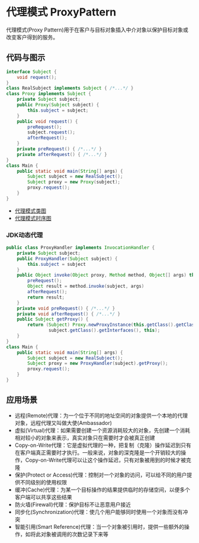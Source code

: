 # 代理模式 ProxyPattern

代理模式(Proxy Pattern)用于在客户与目标对象插入中介对象以保护目标对象或改变客户得到的服务。

## 代码与图示

``` java
interface Subject {
    void request();
}
class RealSubject implements Subject { /*...*/ }
class Proxy implements Subject {
    private Subject subject;
    public Proxy(Subject subject) {
        this.subject = subject;
    }
    public void request() {
        preRequest();
        subject.request();
        afterRequest();
    }
    private preRequest() { /*...*/ }
    private afterRequest() { /*...*/ }
}
class Main {
    public static void main(String[] args) {
        Subject subject = new RealSubject();
        Subject proxy = new Proxy(subject);
        proxy.request();
    }
}
```

* [代理模式类图](./proxy-class.puml)
* [代理模式时序图](./proxy-timing.puml)

### JDK动态代理

``` java
public class ProxyHandler implements InvocationHandler {
    private Subject subject;
    public ProxyHandler(Subject subject) {
        this.subject = subject
    }
    public Object invoke(Object proxy, Method method, Object[] args) throws Throwable {
        preRequest();
        Object result = method.invoke(subject, args)
        afterRequest();
        return result;
    }
    private void preRequest() { /*...*/ }
    private void afterRequest() { /*...*/ }
    public Subject getProxy() {
        return (Subject) Proxy.newProxyInstance(this.getClass().getClassLoader(),
                subject.getClass().getInterfaces(), this);
    }
}
class Main {
    public static void main(String[] args) {
        Subject subject = new RealSubject();
        Subject proxy = new ProxyHandler(subject).getProxy();
        proxy.request();
    }
}
```

## 应用场景

* 远程(Remote)代理：为一个位于不同的地址空间的对象提供一个本地的代理对象，远程代理又叫做大使(Ambassador)
* 虚拟(Virtual)代理：如果需要创建一个资源消耗较大的对象，先创建一个消耗相对较小的对象来表示，真实对象只在需要时才会被真正创建
* Copy-on-Write代理：它是虚拟代理的一种，把复制（克隆）操作延迟到只有在客户端真正需要时才执行。一般来说，对象的深克隆是一个开销较大的操作，Copy-on-Write代理可以让这个操作延迟，只有对象被用到的时候才被克隆
* 保护(Protect or Access)代理：控制对一个对象的访问，可以给不同的用户提供不同级别的使用权限
* 缓冲(Cache)代理：为某一个目标操作的结果提供临时的存储空间，以便多个客户端可以共享这些结果
* 防火墙(Firewall)代理：保护目标不让恶意用户接近
* 同步化(Synchronization)代理：使几个用户能够同时使用一个对象而没有冲突
* 智能引用(Smart Reference)代理：当一个对象被引用时，提供一些额外的操作，如将此对象被调用的次数记录下来等
